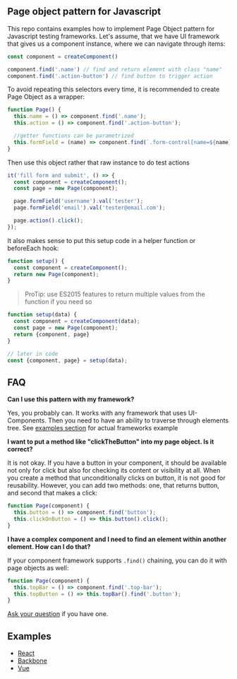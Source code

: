 ## Page object pattern for Javascript

This repo contains examples how to implement Page Object pattern for Javascript testing frameworks. Let's assume, that we have UI framework that gives us a component instance, where we can navigate through items:

```js
const component = createComponent()

component.find('.name') // find and return element with class "name"
component.find('.action-button') // find button to trigger action
```

To avoid repeating this selectors every time, it is recommended to create Page Object as a wrapper:

```js
function Page() {
  this.name = () => component.find('.name');
  this.action = () => component.find('.action-button');

  //getter functions can be parametrized
  this.formField = (name) => component.find(`.form-control[name=${name}]`);
}
```

Then use this object rather that raw instance to do test actions

```js
it('fill form and submit', () => {
  const component = createComponent();
  const page = new Page(component);

  page.formField('username').val('tester');
  page.formField('email').val('tester@email.com');

  page.action().click();
});
```

It also makes sense to put this setup code in a helper function or beforeEach hook:

```js
function setup() {
  const component = createComponent();
  return new Page(component);
}
```

> ProTip: use ES2015 features to return multiple values from the function if you need so

```js
function setup(data) {
  const component = createComponent(data);
  const page = new Page(component);
  return {component, page}
}

// later in code
const {component, page} = setup(data);
```

## FAQ

**Can I use this pattern with my framework?**

Yes, you probably can. It works with any framework that uses UI-Components. Then you need to have an ability to traverse through elements tree. See [examples section](#examples) for actual frameworks example

**I want to put a method like "clickTheButton" into my page object. Is it correct?**

It is not okay. If you have a button in your component, it should be available not only for click but also for checking its content or visibility at all. When you create a method that unconditionally clicks on button, it is not good for reusability. However, you can add two methods: one, that returns button, and second that makes a click:

```js
function Page(component) {
  this.button = () => component.find('button');
  this.clickOnButton = () => this.button().click();
}
```

**I have a complex component and I need to find an element within another element. How can I do that?**

If your component framework supports `.find()` chaining, you can do it with page objects as well:

```js
function Page(component) {
  this.topBar = () => component.find('.top-bar');
  this.topButton = () => this.topBar().find('.button');
}
```

[Ask your question](https://github.com/just-boris/page-object/issues/new) if you have one.

## Examples

* [React](examples/react)
* [Backbone](examples/backbone)
* [Vue](examples/vue)
